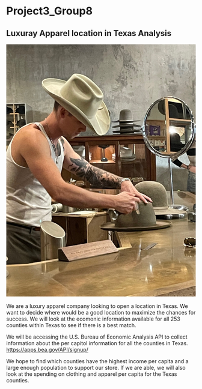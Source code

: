 # Project3_Group8

## Luxuray Apparel location in Texas Analysis
![alt=Custom hat maker in an upscale shop](https://github.com/ortizvane09/Project3_Group8/blob/main/images/hatmaking.jpg)


We are a luxury apparel company looking to open a location in Texas. We want to decide where would be a good location to maximize the chances for success. We will look at the ecomonic information available for all 253 counties within Texas to see if there is a best match.

We will be accessing the U.S. Bureau of Economic Analysis API to collect information about the per capitol information for all the counties in Texas.
https://apps.bea.gov/API/signup/

We hope to find which counties have the highest income per capita and a large enough population to support our store. If we are able, we will also look at the spending on clothing and apparel per capita for the Texas counties.